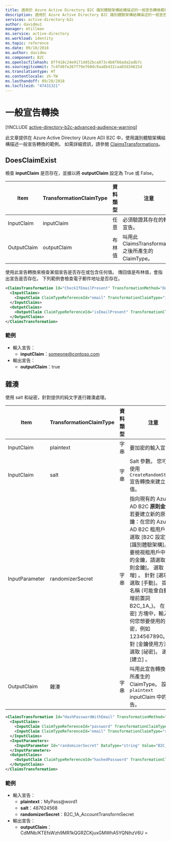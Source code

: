 ```yaml
---
title: 適用於 Azure Active Directory B2C 識別體驗架構結構描述的一般宣告轉換範例 | Microsoft Docs
description: 適用於 Azure Active Directory B2C 識別體驗架構結構描述的一般宣告轉換範例。
services: active-directory-b2c
author: davidmu1
manager: mtillman
ms.service: active-directory
ms.workload: identity
ms.topic: reference
ms.date: 09/10/2018
ms.author: davidmu
ms.component: B2C
ms.openlocfilehash: 8ff418c24e9171d452bca873c4b8f66ada2adb7c
ms.sourcegitcommit: 7c4fd6fe267f79e760dc9aa8b432caa03d34615d
ms.translationtype: HT
ms.contentlocale: zh-TW
ms.lasthandoff: 09/28/2018
ms.locfileid: "47431321"
---
```

# <a name="general-claims-transformations"></a>一般宣告轉換

[!INCLUDE [active-directory-b2c-advanced-audience-warning](../../includes/active-directory-b2c-advanced-audience-warning.md)]

此文章提供在 Azure Active Directory (Azure AD) B2C 中，使用識別體驗架構結構描述一般宣告轉換的範例。 如需詳細資訊，請參閱 [ClaimsTransformations](claimstransformations.md)。

## <a name="doesclaimexist"></a>DoesClaimExist

檢查 **inputClaim** 是否存在，並據以將 **outputClaim** 設定為 True 或 False。

| Item | TransformationClaimType | 資料類型 | 注意 |
| ---- | ----------------------- | --------- | ----- |
| InputClaim | inputClaim |任意 | 必須驗證其存在的輸入宣告。 |
| OutputClaim | outputClaim | 布林值 | 叫用此 ClaimsTransformation 之後所產生的 ClaimType。 |

使用此宣告轉換來檢查某個宣告是否存在或包含任何值。 傳回值是布林值，會指出宣告是否存在。 下列範例會檢查電子郵件地址是否存在。

```XML
<ClaimsTransformation Id="CheckIfEmailPresent" TransformationMethod="DoesClaimExist">
  <InputClaims>
    <InputClaim ClaimTypeReferenceId="email" TransformationClaimType="inputClaim" />
  </InputClaims>                    
  <OutputClaims>
    <OutputClaim ClaimTypeReferenceId="isEmailPresent" TransformationClaimType="outputClaim" />
  </OutputClaims>
</ClaimsTransformation>
```

### <a name="example"></a>範例

- 輸入宣告：
    - **inputClaim**：someone@contoso.com
- 輸出宣告： 
    - **outputClaim**：true

## <a name="hash"></a>雜湊

使用 salt 和祕密，針對提供的純文字進行雜湊處理。

| Item | TransformationClaimType | 資料類型 | 注意 |
| ---- | ----------------------- | --------- | ----- |
| InputClaim | plaintext | 字串 | 要加密的輸入宣告 |
| InputClaim | salt | 字串 | Salt 參數。 您可以使用 `CreateRandomString` 宣告轉換來建立隨機值。 |
| InputParameter | randomizerSecret | 字串 | 指向現有的 Azure AD B2C **原則金鑰**。 若要建立新的原則金鑰：在您的 Azure AD B2C 租用戶中，選取 [B2C 設定] > [識別體驗架構]。 若要檢視租用戶中可用的金鑰，請選取 [原則金鑰]。 選取 [新增] 。 針對 [選項]，選取 [手動]。 提供名稱 (可能會自動新增前置詞 B2C_1A_)。 在 [祕密] 方塊中，輸入任何您想要使用的祕密，例如 1234567890。 針對 [金鑰使用方法] 選取 [祕密]。 選取 [建立] 。 |
| OutputClaim | 雜湊 | 字串 | 叫用此宣告轉換之後所產生的 ClaimType。 設定於 `plaintext` inputClaim 中的宣告。 |

```XML
<ClaimsTransformation Id="HashPasswordWithEmail" TransformationMethod="Hash">
  <InputClaims>
    <InputClaim ClaimTypeReferenceId="password" TransformationClaimType="plaintext" />
    <InputClaim ClaimTypeReferenceId="email" TransformationClaimType="salt" />
  </InputClaims>
  <InputParameters>
    <InputParameter Id="randomizerSecret" DataType="string" Value="B2C_1A_AccountTransformSecret" />
  </InputParameters>
  <OutputClaims>
    <OutputClaim ClaimTypeReferenceId="hashedPassword" TransformationClaimType="hash" />
  </OutputClaims>
</ClaimsTransformation>
```

### <a name="example"></a>範例

- 輸入宣告：
    - **plaintext**：MyPass@word1
    - **salt**：487624568
    - **randomizerSecret**：B2C_1A_AccountTransformSecret
- 輸出宣告： 
    - **outputClaim**：CdMNb/KTEfsWzh9MR1kQGRZCKjuxGMWhA5YQNihzV6U =



